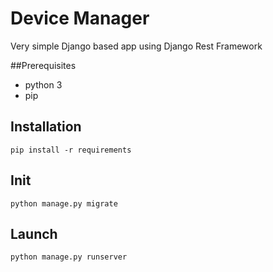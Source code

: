 # Device Manager

Very simple Django based app using  Django Rest Framework

##Prerequisites

* python  3
* pip

## Installation

    pip install -r requirements

## Init

    python manage.py migrate

## Launch

    python manage.py runserver